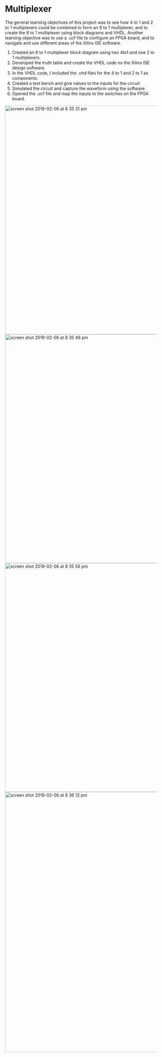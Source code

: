 # Multiplexer
The general learning objectives of this project was to see how 4 to 1 and 2 to 1 multiplexers could be combined to form an 8 to 1 multiplexer, and to create the 8 to 1 multiplexer using block diagrams and VHDL. Another learning objective was to use a .ucf file to configure an FPGA board, and to navigate and use different areas of the Xilinx ISE software.


1. Created an 8 to 1 multiplexer block diagram using two 4to1 and one 2 to 1 multiplexers.
2. Developed the truth table and create the VHDL code no the Xilinx ISE design software 
3. In the VHDL code, I included the .vhd files for the 4 to 1 and 2 to 1 as components.
4. Created a test bench and give values to the inputs for the circuit
5. Simulated the circuit and capture the waveform using the software.
6. Opened the .ucf file and map the inputs to the switches on the FPGA board.

<img width="755" alt="screen shot 2019-02-06 at 8 35 31 pm" src="https://user-images.githubusercontent.com/33227826/52387257-17b48400-2a4f-11e9-9305-ec1ee9afee7b.png">
<img width="755" alt="screen shot 2019-02-06 at 8 35 46 pm" src="https://user-images.githubusercontent.com/33227826/52387258-17b48400-2a4f-11e9-9f77-d9296c98f422.png">
<img width="755" alt="screen shot 2019-02-06 at 8 35 56 pm" src="https://user-images.githubusercontent.com/33227826/52387259-17b48400-2a4f-11e9-8dc0-f2e911b86961.png">
<img width="858" alt="screen shot 2019-02-06 at 8 36 12 pm" src="https://user-images.githubusercontent.com/33227826/52387260-17b48400-2a4f-11e9-856d-e187c8b1b686.png">
